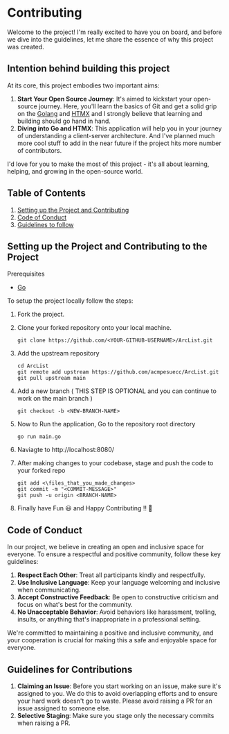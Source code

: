 # Contributing

Welcome to the project! I'm really excited to have you on board, and before we dive into the guidelines, let me share the essence of why this project was created.

## Intention behind building this project

At its core, this project embodies two important aims:

1. **Start Your Open Source Journey**: It's aimed to kickstart your open-source journey. Here, you'll learn the basics of Git and get a solid grip on the [Golang](https://go.dev/) and [HTMX](https://htmx.org/) and I strongly believe that learning and building should go hand in hand.
2. **Diving into Go and HTMX**: This application will help you in your journey of understanding a client-server architecture. And I've planned much more cool stuff to add in the near future if the project hits more number of contributors.

I'd love for you to make the most of this project - it's all about learning, helping, and growing in the open-source world.

## Table of Contents

1. [Setting up the Project and Contributing](#setting-up-the-project)
2. [Code of Conduct](#code-of-conduct)
3. [Guidelines to follow](#guidelines-to-follow)


## Setting up the Project and Contributing to the Project

Prerequisites
 - [Go](https://go.dev/doc/install)

To setup the project locally follow the steps:
1. Fork the project.
2. Clone your forked repository onto your local machine.

    ```
    git clone https://github.com/<YOUR-GITHUB-USERNAME>/ArcList.git
    ```
4. Add the upstream repository

    ```
    cd ArcList
    git remote add upstream https://github.com/acmpesuecc/ArcList.git
    git pull upstream main
    ```
6. Add a new branch ( THIS STEP IS OPTIONAL and you can continue to work on the main branch )

    ```
    git checkout -b <NEW-BRANCH-NAME>
    ```
8. Now to Run the application, Go to the repository root directory

    ```
    go run main.go
    ```
10. Naviagte to http://localhost:8080/
11. After making changes to your codebase, stage and push the code to your forked repo
   
    ```
    git add <\files_that_you_made_changes>
    git commit -m "<COMMIT-MESSAGE>"
    git push -u origin <BRANCH-NAME>
    ```
   
11. Finally have Fun 😃 and Happy Contributing !! 🥳

<a name="code-of-conduct"></a>

## Code of Conduct

In our project, we believe in creating an open and inclusive space for everyone. To ensure a respectful and positive community, follow these key guidelines:

1. **Respect Each Other**: Treat all participants kindly and respectfully.
2. **Use Inclusive Language**: Keep your language welcoming and inclusive when communicating.
3. **Accept Constructive Feedback**: Be open to constructive criticism and focus on what's best for the community.
4. **No Unacceptable Behavior**: Avoid behaviors like harassment, trolling, insults, or anything that's inappropriate in a professional setting.

We're committed to maintaining a positive and inclusive community, and your cooperation is crucial for making this a safe and enjoyable space for everyone.

<a name="setting-up-the-project"></a>

## Guidelines for Contributions

1. **Claiming an Issue**: Before you start working on an issue, make sure it's assigned to you. We do this to avoid overlapping efforts and to ensure your hard work doesn't go to waste. Please avoid raising a PR for an issue assigned to someone else.
2. **Selective Staging**: Make sure you stage only the necessary commits when raising a PR.
